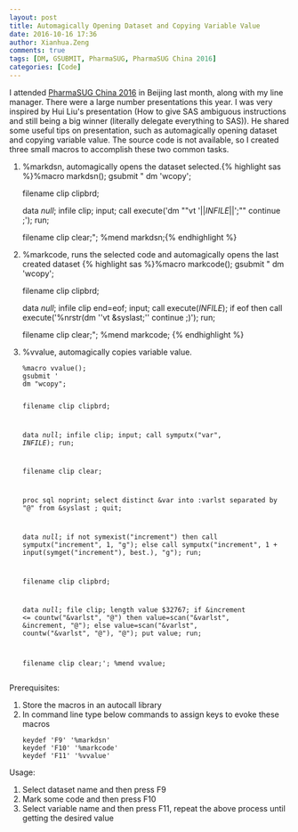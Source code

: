 ```yaml
---
layout: post
title: Automagically Opening Dataset and Copying Variable Value
date: 2016-10-16 17:36
author: Xianhua.Zeng
comments: true
tags: [DM, GSUBMIT, PharmaSUG, PharmaSUG China 2016]
categories: [Code]
---
```

<p>I attended <span style="text-decoration: none;"><a href="http://www.pharmasug.org/china/index.html" target="_blank">PharmaSUG China 2016</a></span> in Beijing last month, along with my line manager. There were a large number presentations this year. I was very inspired by Hui Liu's presentation (How to give SAS ambiguous instructions and still being a big winner (literally delegate everything to SAS)). He shared some useful tips on presentation, such as automagically opening dataset and copying variable value. The source code is not available, so I created three small macros to accomplish these two common tasks.</p><ol><li>%markdsn, automagically opens the dataset selected.{% highlight sas %}%macro markdsn();
gsubmit "
dm 'wcopy';

filename clip clipbrd;

data _null_;
    infile clip;
    input;
    call execute('dm ""vt '||_INFILE_||';"" continue ;');
run;

filename clip clear;";
%mend markdsn;{% endhighlight %}</li>
  <li>%markcode, runs the selected code and automagically opens the last created dataset
{% highlight sas %}%macro markcode();
gsubmit "
dm 'wcopy';

filename clip clipbrd;

data _null_;
    infile clip end=eof;
    input;
    call execute(_INFILE_);
    if eof then call execute('%nrstr(dm ''vt &syslast;'' continue ;)');
run;

filename clip clear;";
%mend markcode;
{% endhighlight %}
</li>
<li>%vvalue, automagically copies variable value.<pre><code>%macro vvalue();
gsubmit '
dm "wcopy";

filename clip clipbrd;

data _null_;
    infile clip;
    input;
    call symputx("var", _INFILE_);
run;

filename clip clear;

proc sql noprint;
    select distinct &amp;var into :varlst separated by "@"
    from &amp;syslast
    ;
quit;

data _null_;
    if not symexist("increment") then call symputx("increment", 1, "g");
    else call symputx("increment", 1 + input(symget("increment"), best.), "g"); 
run;

filename clip clipbrd;

data _null_;
    file clip;
    length value $32767;
    if &amp;increment &lt;= countw("&amp;varlst", "@") then value=scan("&amp;varlst", &amp;increment, "@");
    else value=scan("&amp;varlst", countw("&amp;varlst", "@"), "@");
    put value;
run;

filename clip clear;';
%mend vvalue;</code></pre>
</li>
</ol>
<p>Prerequisites:</p>
<ol>
  <li>Store the macros in an autocall library</li>
  <li>In command line type below commands to assign keys to evoke these macros
    <pre><code>keydef 'F9' '%markdsn'
keydef 'F10' '%markcode' 
keydef 'F11' '%vvalue'</code></pre>
</li>
</ol>
<p>Usage:</p>
<ol>
  <li>Select dataset name and then press F9</li>
  <li>Mark some code and then press F10</li> 
  <li>Select variable name and then press F11, repeat the above process until getting the desired value</li></ol>